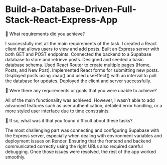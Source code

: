 # Build-a-Database-Driven-Full-Stack-React-Express-App

🎯 What requirements did you achieve?

I successfully met all the main requirements of the task.
I created a React client that allows users to view and add posts.
Built an Express server with both GET and POST endpoints.
Connected the backend to a Supabase database to store and retrieve posts.
Designed and seeded a basic database schema.
Used React Router to create multiple pages (Home, Posts, and New Post).
Implemented React forms for submitting new posts.
Displayed posts using .map() and used useEffect() with an interval to poll the database for updates.
Deployed the client and server successfully.

🎯 Were there any requirements or goals that you were unable to achieve?

All of the main functionality was achieved. However, I wasn’t able to add advanced features such as user authentication, detailed error handling, or a more styled user interface due to time constraints.

🎯 If so, what was it that you found difficult about these tasks?

The most challenging part was connecting and configuring Supabase with the Express server, especially when dealing with environment variables and deployment issues on Render. Ensuring that the frontend and backend communicated correctly using the right URLs also required careful debugging. Once those issues were resolved, the rest of the app worked smoothly.
